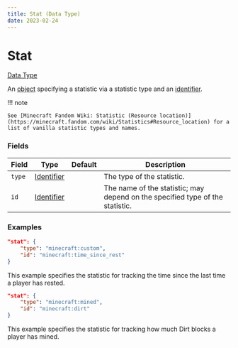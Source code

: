 ```yaml
---
title: Stat (Data Type)
date: 2023-02-24
---
```


#   Stat

[Data Type](../data_types.md)

An [object](object.md) specifying a statistic via a statistic type and an [identifier](identifier.md).


!!! note

    See [Minecraft Fandom Wiki: Statistic (Resource location)](https://minecraft.fandom.com/wiki/Statistics#Resource_location) for a list of vanilla statistic types and names.


### Fields

Field | Type | Default | Description
------|------|---------|------------
`type` | [Identifier](identifier.md) | | The type of the statistic.
`id` | [Identifier](identifier.md) | | The name of the statistic; may depend on the specified type of the statistic.


### Examples

```json
"stat": {
    "type": "minecraft:custom",
    "id": "minecraft:time_since_rest"
}
```

This example specifies the statistic for tracking the time since the last time a player has rested.
<br>

```json
"stat": {
    "type": "minecraft:mined",
    "id": "minecraft:dirt"
}
```

This example specifies the statistic for tracking how much Dirt blocks a player has mined.
